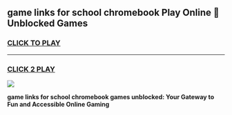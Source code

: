 
## game links for school chromebook Play Online 👋 Unblocked Games
<h3>
<a href="https://news.freeplayer.one?title=game_links_for_school_chromebook&ref=17GH">CLICK TO PLAY</a></h3>
<hr>

<h3>
<a href="https://news.freeplayer.one?title=game_links_for_school_chromebook&ref=17GH">CLICK 2 PLAY</a>
  
</h3>

<a href="https://news.freeplayer.one?title=game_links_for_school_chromebook&ref=17GH/"><img src="https://clearcache.store/games.png"></a>


**game links for school chromebook games unblocked: Your Gateway to Fun and Accessible Online Gaming**
